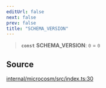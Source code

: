 ```yaml
---
editUrl: false
next: false
prev: false
title: "SCHEMA_VERSION"
---
```


> **`const`** **SCHEMA\_VERSION**: `0` = `0`

## Source

[internal/microcosm/src/index.ts:30](https://github.com/nodenogg-in/alpha-p2p/blob/aa60360/internal/microcosm/src/index.ts#L30)

